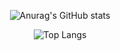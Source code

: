 <div align="center">


![Anurag's GitHub stats](https://github-readme-stats.vercel.app/api?username=hncpyj&show_icons=true&theme=nightowl)


![Top Langs](https://github-readme-stats.vercel.app/api/top-langs/?username=hncpyj&layout=compact&theme=nightowl)


<!--
**hncpyj/hncpyj** is a ✨ _special_ ✨ repository because its `README.md` (this file) appears on your GitHub profile.

Here are some ideas to get you started:

- 🔭 I’m currently working on ...
- 🌱 I’m currently learning ...
- 👯 I’m looking to collaborate on ...
- 🤔 I’m looking for help with ...
- 💬 Ask me about ...
- 📫 How to reach me: ...
- 😄 Pronouns: ...
- ⚡ Fun fact: ...
-->
</div>
